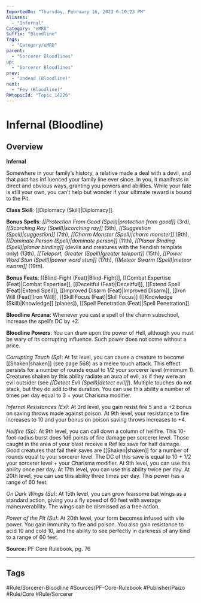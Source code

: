 ```yaml
---
ImportedOn: "Thursday, February 16, 2023 6:10:23 PM"
Aliases:
  - "Infernal"
Category: "eMRD"
Suffix: "Bloodline"
Tags:
  - "Category/eMRD"
parent:
  - "Sorcerer Bloodlines"
up:
  - "Sorcerer Bloodlines"
prev:
  - "Undead (Bloodline)"
next:
  - "Fey (Bloodline)"
RWtopicId: "Topic_14226"
---
```

# Infernal (Bloodline)
## Overview
**Infernal**

Somewhere in your family’s history, a relative made a deal with a devil, and that pact has inf luenced your family line ever since. In you, it manifests in direct and obvious ways, granting you powers and abilities. While your fate is still your own, you can’t help but wonder if your ultimate reward is bound to the Pit.

**Class Skill**: [[Diplomacy (Skill)|Diplomacy]].

**Bonus Spells**: *[[Protection From Good (Spell)|protection from good]]* (3rd), *[[Scorching Ray (Spell)|scorching ray]]* (5th), *[[Suggestion (Spell)|suggestion]]* (7th), *[[Charm Monster (Spell)|charm monster]]* (9th), *[[Dominate Person (Spell)|dominate person]]* (11th), *[[Planar Binding (Spell)|planar binding]]* (devils and creatures with the fiendish template only) (13th), *[[Teleport, Greater (Spell)|greater teleport]]* (15th), *[[Power Word Stun (Spell)|power word stun]]* (17th), *[[Meteor Swarm (Spell)|meteor swarm]]* (19th).

**Bonus Feats**: [[Blind-Fight (Feat)|Blind-Fight]], [[Combat Expertise (Feat)|Combat Expertise]], [[Deceitful (Feat)|Deceitful]], [[Extend Spell (Feat)|Extend Spell]], [[Improved Disarm (Feat)|Improved Disarm]], [[Iron Will (Feat)|Iron Will]], [[Skill Focus (Feat)|Skill Focus]] ([[Knowledge (Skill)|Knowledge]] \[planes]), [[Spell Penetration (Feat)|Spell Penetration]].

**Bloodline Arcana**: Whenever you cast a spell of the charm subschool, increase the spell’s DC by +2.

**Bloodline Powers**: You can draw upon the power of Hell, although you must be wary of its corrupting influence. Such power does not come without a price.

*Corrupting Touch (Sp)*: At 1st level, you can cause a creature to become [[Shaken|shaken]] (see page 568) as a melee touch attack. This effect persists for a number of rounds equal to 1/2 your sorcerer level (minimum 1). Creatures shaken by this ability radiate an aura of evil, as if they were an evil outsider (see *[[Detect Evil (Spell)|detect evil]]*). Multiple touches do not stack, but they do add to the duration. You can use this ability a number of times per day equal to 3 + your Charisma modifier.

*Infernal Resistances (Ex)*: At 3rd level, you gain resist fire 5 and a +2 bonus on saving throws made against poison. At 9th level, your resistance to fire increases to 10 and your bonus on poison saving throws increases to +4.

*Hellfire (Sp)*: At 9th level, you can call down a column of hellfire. This 10-foot-radius burst does 1d6 points of fire damage per sorcerer level. Those caught in the area of your blast receive a Ref lex save for half damage. Good creatures that fail their saves are [[Shaken|shaken]] for a number of rounds equal to your sorcerer level. The DC of this save is equal to 10 + 1/2 your sorcerer level + your Charisma modifier. At 9th level, you can use this ability once per day. At 17th level, you can use this ability twice per day. At 20th level, you can use this ability three times per day. This power has a range of 60 feet.

*On Dark Wings (Su)*: At 15th level, you can grow fearsome bat wings as a standard action, giving you a fly speed of 60 feet with average maneuverability. The wings can be dismissed as a free action.

*Power of the Pit (Su)*: At 20th level, your form becomes infused with vile power. You gain immunity to fire and poison. You also gain resistance to acid 10 and cold 10, and the ability to see perfectly in darkness of any kind to a range of 60 feet.

**Source:** PF Core Rulebook, pg. 76


---
## Tags
#Rule/Sorcerer-Bloodline #Sources/PF-Core-Rulebook #Publisher/Paizo #Rule/Core #Rule/Sorcerer

